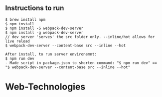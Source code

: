 ## Instructions to run

	$ brew install npm 
	$ npm install 
	$ npm install -S webpack-dev-server
	$ npm install -g webpack-dev-server
	// dev server 'serves' the src folder only. --inline/hot allows for live reload
	$ webpack-dev-server --content-base src --inline --hot
	
	After install, to run server environemnt: 
	$ npm run dev 
	- Made script in package.json to shorten command: "$ npm run dev" == "$ webpack-dev-server --content-base src --inline --hot"  


# Web-Technologies
